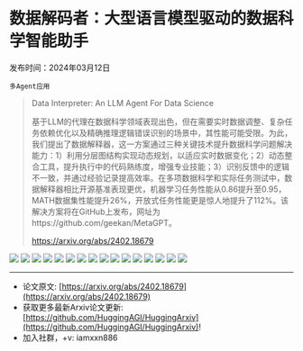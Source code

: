 # 数据解码者：大型语言模型驱动的数据科学智能助手
发布时间：2024年03月12日

`多Agent应用`
> Data Interpreter: An LLM Agent For Data Science
>
> 基于LLM的代理在数据科学领域表现出色，但在需要实时数据调整、复杂任务依赖优化以及精确推理逻辑错误识别的场景中，其性能可能受限。为此，我们提出了数据解释器，这一方案通过三种关键技术提升数据科学问题解决能力：1）利用分层图结构实现动态规划，以适应实时数据变化；2）动态整合工具，提升执行中的代码熟练度，增强专业技能；3）识别反馈中的逻辑不一致，并通过经验记录提高效率。在多项数据科学和实际任务测试中，数据解释器相比开源基准表现更优，机器学习任务性能从0.86提升至0.95，MATH数据集性能提升26%，开放式任务性能更是惊人地提升了112%。该解决方案将在GitHub上发布，网址为https://github.com/geekan/MetaGPT。
>
> https://arxiv.org/abs/2402.18679

![](https://raw.githubusercontent.com/HuggingAGI/HuggingArxiv/main/paper_images/2402.18679/fig1-comp_1.png)
![](https://raw.githubusercontent.com/HuggingAGI/HuggingArxiv/main/paper_images/2402.18679/x1.png)
![](https://raw.githubusercontent.com/HuggingAGI/HuggingArxiv/main/paper_images/2402.18679/fig2-task-graph-new.jpg)
![](https://raw.githubusercontent.com/HuggingAGI/HuggingArxiv/main/paper_images/2402.18679/x2.png)
![](https://raw.githubusercontent.com/HuggingAGI/HuggingArxiv/main/paper_images/2402.18679/tools_deployment.png)
![](https://raw.githubusercontent.com/HuggingAGI/HuggingArxiv/main/paper_images/2402.18679/ace-example_2_1.png)
![](https://raw.githubusercontent.com/HuggingAGI/HuggingArxiv/main/paper_images/2402.18679/MATH-resize-color.png)
![](https://raw.githubusercontent.com/HuggingAGI/HuggingArxiv/main/paper_images/2402.18679/llms_radar_chart.png)
![](https://raw.githubusercontent.com/HuggingAGI/HuggingArxiv/main/paper_images/2402.18679/task_node_1.jpg)
![](https://raw.githubusercontent.com/HuggingAGI/HuggingArxiv/main/paper_images/2402.18679/x3.png)
![](https://raw.githubusercontent.com/HuggingAGI/HuggingArxiv/main/paper_images/2402.18679/x4.png)
![](https://raw.githubusercontent.com/HuggingAGI/HuggingArxiv/main/paper_images/2402.18679/x5.png)
![](https://raw.githubusercontent.com/HuggingAGI/HuggingArxiv/main/paper_images/2402.18679/x6.png)
![](https://raw.githubusercontent.com/HuggingAGI/HuggingArxiv/main/paper_images/2402.18679/output-opentask-1.png)
![](https://raw.githubusercontent.com/HuggingAGI/HuggingArxiv/main/paper_images/2402.18679/output_task_2.png)
![](https://raw.githubusercontent.com/HuggingAGI/HuggingArxiv/main/paper_images/2402.18679/visual.png)

<hr />

- 论文原文: [https://arxiv.org/abs/2402.18679](https://arxiv.org/abs/2402.18679)
- 获取更多最新Arxiv论文更新: [https://github.com/HuggingAGI/HuggingArxiv](https://github.com/HuggingAGI/HuggingArxiv)!
- 加入社群，+v: iamxxn886